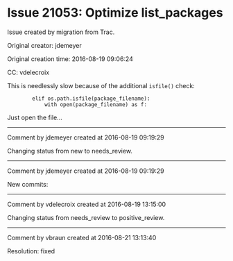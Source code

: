 # Issue 21053: Optimize list_packages

Issue created by migration from Trac.

Original creator: jdemeyer

Original creation time: 2016-08-19 09:06:24

CC:  vdelecroix

This is needlessly slow because of the additional `isfile()` check:

```
        elif os.path.isfile(package_filename):
            with open(package_filename) as f:
```

Just open the file...


---

Comment by jdemeyer created at 2016-08-19 09:19:29

Changing status from new to needs_review.


---

Comment by jdemeyer created at 2016-08-19 09:19:29

New commits:


---

Comment by vdelecroix created at 2016-08-19 13:15:00

Changing status from needs_review to positive_review.


---

Comment by vbraun created at 2016-08-21 13:13:40

Resolution: fixed
